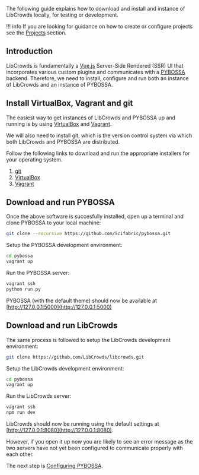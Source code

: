 The following guide explains how to download and install and instance of
LibCrowds locally, for testing or development.

!!! info
    If you are looking for guidance on how to create or configure projects see
    the [Projects](/projects/getting-started.md) section.

## Introduction

LibCrowds is fundamentally a [Vue.js](https://vuejs.org/) Server-Side Rendered
(SSR) UI that incorporates various custom plugins and communicates with a
[PYBOSSA](https://github.com/Scifabric/pybossa) backend.
Therefore, we need to install, configure and run both an instance of LibCrowds
and an instance of PYBOSSA.

## Install VirtualBox, Vagrant and git

The easiest way to get instances of LibCrowds and PYBOSSA up and running
is by using [VirtualBox](https://www.virtualbox.org/) and
[Vagrant](https://www.vagrantup.com/).

We will also need to install git, which is the version control system via which
both LibCrowds and PYBOSSA are distributed.

Follow the following links to download and run the appropriate installers for
your operating system.

1. [git](https://git-scm.com/downloads)
2. [VirtualBox](https://www.virtualbox.org/)
3. [Vagrant](https://www.vagrantup.com/)

## Download and run PYBOSSA

Once the above software is succesfully installed, open up a terminal and clone
PYBOSSA to your local machine:

```bash
git clone --recursive https://github.com/Scifabric/pybossa.git
```

Setup the PYBOSSA development environment:

```bash
cd pybossa
vagrant up
```

Run the PYBOSSA server:

```bash
vagrant ssh
python run.py
```

PYBOSSA (with the default theme) should now be available at
[http://127.0.0.1:5000](http://127.0.0.1:5000)

## Download and run LibCrowds

The same process is followed to setup the LibCrowds development environment:

```bash
git clone https://github.com/LibCrowds/libcrowds.git
```

Setup the LibCrowds development environment:

```bash
cd pybossa
vagrant up
```

Run the LibCrowds server:

```bash
vagrant ssh
npm run dev
```

LibCrowds should now be running using the default settings at
[http://127.0.0.1:8080](http://127.0.0.1:8080).

However, if you open it up now you are likely to see an error message as the
two servers have not yet been configured to communicate properly with each
other.

The next step is [Configuring PYBOSSA](/setup/configuring-pybossa.md).
